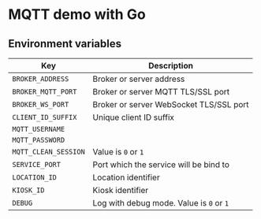 # MQTT demo with Go

## Environment variables

| Key                  | Description                              |
|----------------------|------------------------------------------|
| `BROKER_ADDRESS`     | Broker or server address                 |
| `BROKER_MQTT_PORT`   | Broker or server MQTT TLS/SSL port       |
| `BROKER_WS_PORT`     | Broker or server WebSocket TLS/SSL port  |
| `CLIENT_ID_SUFFIX`   | Unique client ID suffix                  |
| `MQTT_USERNAME`      |                                          |
| `MQTT_PASSWORD`      |                                          |
| `MQTT_CLEAN_SESSION` | Value is `0` or `1`                      |
| `SERVICE_PORT`       | Port which the service will be bind to   |
| `LOCATION_ID`        | Location identifier                      |
| `KIOSK_ID`           | Kiosk identifier                         |
| `DEBUG`              | Log with debug mode. Value is `0` or `1` |
